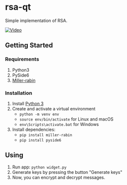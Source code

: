 # rsa-qt

Simple implementation of RSA.

[![Video](https://img.youtube.com/vi/ph8HQlCZM9Q/0.jpg)](https://youtu.be/ph8HQlCZM9Q)

## Getting Started

### Requirements

1. Python3
2. PySide6
3. [Miller-rabin](https://pypi.org/project/miller-rabin/)

### Installation

1. Install [Python 3](https://www.python.org/downloads/)
2. Create and activate a virtual environment 
    * `python -m venv env`
    * `source env/bin/activate` for Linux and macOS
    * `env\Scripts\activate.bat` for Windows
3. Install dependencies:
    * `pip install miller-rabin`
    * `pip install pyside6`

## Using

1. Run app: `python widget.py`
2. Generate keys by pressing the button "Generate keys"
3. Now, you can encrypt and decrypt messages.
